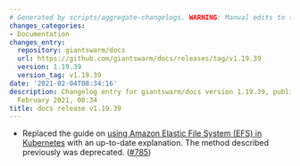 ```yaml
---
# Generated by scripts/aggregate-changelogs. WARNING: Manual edits to this files will be overwritten.
changes_categories:
- Documentation
changes_entry:
  repository: giantswarm/docs
  url: https://github.com/giantswarm/docs/releases/tag/v1.19.39
  version: 1.19.39
  version_tag: v1.19.39
date: '2021-02-04T08:34:16'
description: Changelog entry for giantswarm/docs version 1.19.39, published on 04
  February 2021, 08:34
title: docs release v1.19.39
---
```


- Replaced the guide on [using Amazon Elastic File System (EFS) in Kubernetes](https://docs.giantswarm.io/guides/using-persistent-volumes-on-aws-with-efs-csi-driver/) with an up-to-date explanation. The method described previously was deprecated. ([#785](https://github.com/giantswarm/docs/pull/785))
